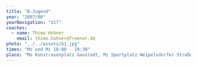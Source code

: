 ```yaml
---
title: "B-Jugend"
year: "2007/08"
yearNavigation: "U17"
coaches:
  - name: Thimo Hohner
    email: thimo.hohner@freenet.de
photo: "../../assets/b1.jpg"
times: "Mo und Mi 18:00 - 19:30"
place: "Mo Kunstrasenplatz Gaustadt, Mi Sportplatz Weipelsdorfer Straße"
---
```

